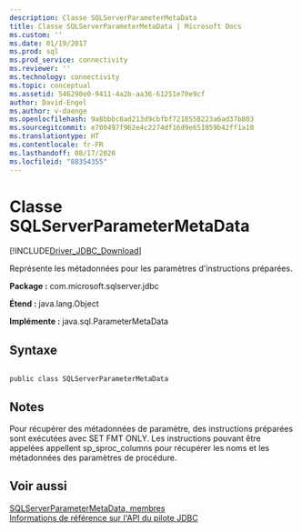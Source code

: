 ```yaml
---
description: Classe SQLServerParameterMetaData
title: Classe SQLServerParameterMetaData | Microsoft Docs
ms.custom: ''
ms.date: 01/19/2017
ms.prod: sql
ms.prod_service: connectivity
ms.reviewer: ''
ms.technology: connectivity
ms.topic: conceptual
ms.assetid: 546290e0-9411-4a2b-aa36-61251e70e9cf
author: David-Engel
ms.author: v-daenge
ms.openlocfilehash: 9a8bbbc8ad213d9cbfbf7218558223a6ad37b803
ms.sourcegitcommit: e700497f962e4c2274df16d9e651059b42ff1a10
ms.translationtype: HT
ms.contentlocale: fr-FR
ms.lasthandoff: 08/17/2020
ms.locfileid: "88354355"
---
```

# <a name="sqlserverparametermetadata-class"></a>Classe SQLServerParameterMetaData
[!INCLUDE[Driver_JDBC_Download](../../../includes/driver_jdbc_download.md)]

  Représente les métadonnées pour les paramètres d'instructions préparées.  
  
 **Package :** com.microsoft.sqlserver.jdbc  
  
 **Étend :** java.lang.Object  
  
 **Implémente :** java.sql.ParameterMetaData  
  
## <a name="syntax"></a>Syntaxe  
  
```  
  
public class SQLServerParameterMetaData  
```  
  
## <a name="remarks"></a>Notes  
 Pour récupérer des métadonnées de paramètre, des instructions préparées sont exécutées avec SET FMT ONLY. Les instructions pouvant être appelées appellent sp_sproc_columns pour récupérer les noms et les métadonnées des paramètres de procédure.  
  
## <a name="see-also"></a>Voir aussi  
 [SQLServerParameterMetaData, membres](../../../connect/jdbc/reference/sqlserverparametermetadata-members.md)   
 [Informations de référence sur l'API du pilote JDBC](../../../connect/jdbc/reference/jdbc-driver-api-reference.md)  
  
  
